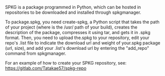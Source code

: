 SPKG is a package programmed in Python, which can be hosted in repositories to be downloaded and installed through spkgmanager.

To package.spkg, you need create-spkg, a Python script that takes the path of your project (where is the /usr/ path of your build), creates the description of the package, compresses it using tar, and gets it in .spkg format. Then, you need to upload the.spkg to your repository, edit your repo's .list file to indicate the download url and weight of your.spkg package (url, size), and add your .list's download url by entering the "add_repo" command from spkgmanager.

For an example of how to create your SPKG repository, see: https://gitlab.com/Tatakae57/spkg-repo
